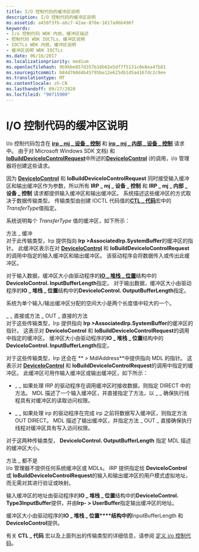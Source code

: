```yaml
---
title: I/O 控制代码的缓冲区说明
description: I/O 控制代码的缓冲区说明
ms.assetid: a458f3fb-a6c7-42ae-870e-1617a96b496f
keywords:
- I/o 控制代码 WDK 内核，缓冲区描述
- 控制代码 WDK IOCTLs，缓冲区说明
- IOCTLs WDK 内核，缓冲区说明
- 缓冲区说明 WDK IOCTLs
ms.date: 06/16/2017
ms.localizationpriority: medium
ms.openlocfilehash: 9b9bbe857d357b18b62e5df7f5131c0e8ea47b81
ms.sourcegitcommit: b84d760d4b45795be12e625db1d5a4167dc2c9ee
ms.translationtype: MT
ms.contentlocale: zh-CN
ms.lasthandoff: 09/17/2020
ms.locfileid: "90715900"
---
```

# <a name="buffer-descriptions-for-io-control-codes"></a>I/O 控制代码的缓冲区说明





I/o 控制代码包含在 [**irp \_ mj \_ 设备 \_ 控制**](./irp-mj-device-control.md) 和 [**irp \_ mj \_ 内部 \_ 设备 \_ 控制**](./irp-mj-internal-device-control.md) 请求中。 由于对 Microsoft Windows SDK 文档) 和[**IoBuildDeviceIoControlRequest**](/windows-hardware/drivers/ddi/wdm/nf-wdm-iobuilddeviceiocontrolrequest)中所述的[**DeviceIoControl**](/windows/win32/api/ioapiset/nf-ioapiset-deviceiocontrol) (的调用，i/o 管理器将创建这些请求。

因为 [**DeviceIoControl**](/windows/win32/api/ioapiset/nf-ioapiset-deviceiocontrol) 和 **IoBuildDeviceIoControlRequest** 同时接受输入缓冲区和输出缓冲区作为参数，所以所有 **IRP \_ mj \_ 设备 \_ 控制** 和 **IRP \_ mj \_ 内部 \_ 设备 \_ 控制** 请求都提供输入缓冲区和输出缓冲区。 系统描述这些缓冲区的方式取决于数据传输类型。 传输类型由创建 IOCTL 代码值的[**CTL \_ 代码**](defining-i-o-control-codes.md)宏中的*TransferType*值指定。

系统说明每个 *TransferType* 值的缓冲区，如下所示：

<a href="" id="method-buffered"></a>方法 \_ 缓冲  
对于此传输类型，Irp 提供指向 **Irp &gt;AssociatedIrp.SystemBuffer**的缓冲区的指针。 此缓冲区表示在对 [**DeviceIoControl**](/windows/win32/api/ioapiset/nf-ioapiset-deviceiocontrol) 和 **IoBuildDeviceIoControlRequest**的调用中指定的输入缓冲区和输出缓冲区。 该驱动程序会将数据传入或传出此缓冲区。

对于输入数据，缓冲区大小由驱动程序的[**IO \_ 堆栈 \_ 位置**](/windows-hardware/drivers/ddi/wdm/ns-wdm-_io_stack_location)结构中的**DeviceIoControl. InputBufferLength**指定。 对于输出数据，缓冲区大小由驱动程序的**IO \_ 堆栈 \_ 位置**结构中的**DeviceIoControl. OutputBufferLength**指定。

系统为单个输入/输出缓冲区分配的空间大小是两个长度值中较大的一个。

<a href="" id="method-in-direct-or-method-out-direct"></a>\_ \_ 直接或方法 \_ OUT \_ 直接的方法  
对于这些传输类型，Irp 提供指向 **Irp &gt;AssociatedIrp.SystemBuffer**的缓冲区的指针。 这表示对 **DeviceIoControl** 和 **IoBuildDeviceIoControlRequest**的调用中指定的缓冲区。 缓冲区大小由驱动程序的**IO \_ 堆栈 \_ 位置**结构中的**DeviceIoControl. InputBufferLength**指定。

对于这些传输类型，Irp 还会在 ** &gt; MdlAddress**中提供指向 MDL 的指针。 这表示对 [**DeviceIoControl**](/windows/win32/api/ioapiset/nf-ioapiset-deviceiocontrol) 和 **IoBuildDeviceIoControlRequest**的调用中指定的缓冲区。 此缓冲区可用作输入缓冲区或输出缓冲区，如下所示：

-   \_ \_ 如果处理 IRP 的驱动程序在调用缓冲区时接收数据，则指定 DIRECT 中的方法。 MDL 描述了一个输入缓冲区，并直接指定了方法，以 \_ \_ 确保执行线程具有对缓冲区的读取访问权限。

-   \_ \_ 如果处理 irp 的驱动程序在完成 irp 之前将数据写入缓冲区，则指定方法 OUT DIRECT。 MDL 描述了输出缓冲区，并指定方法 \_ OUT \_ 直接确保执行线程对缓冲区具有写入访问权限。

对于这两种传输类型， **DeviceIoControl. OutputBufferLength** 指定 MDL 描述的缓冲区大小。

<a href="" id="method-neither"></a>方法 \_ 都不是  
I/o 管理器不提供任何系统缓冲区或 MDLs。 IRP 提供指定给 **DeviceIoControl** 或 **IoBuildDeviceIoControlRequest**的输入和输出缓冲区的用户模式虚拟地址，而无需对其进行验证或映射。

输入缓冲区的地址由驱动程序的**IO \_ 堆栈 \_ 位置**结构中的**DeviceIoControl. Type3InputBuffer**提供，并由**Irp- &gt; UserBuffer**指定输出缓冲区的地址。

缓冲区大小由驱动程序的**IO \_ 堆栈 \_ 位置****结构中的**InputBufferLength 和**DeviceIoControl**提供。

有关 **CTL \_ 代码** 宏以及上面列出的传输类型的详细信息，请参阅 [定义 i/o 控制代码](defining-i-o-control-codes.md)。

 


